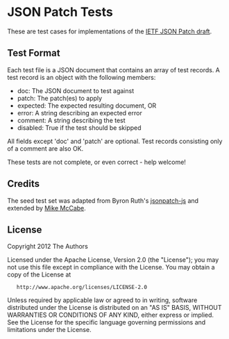 JSON Patch Tests
================

These are test cases for implementations of the [IETF JSON Patch
draft](http://tools.ietf.org/html/draft-ietf-appsawg-json-patch).


Test Format
-----------

Each test file is a JSON document that contains an array of test records. A
test record is an object with the following members:

- doc: The JSON document to test against
- patch: The patch(es) to apply
- expected: The expected resulting document, OR
- error: A string describing an expected error
- comment: A string describing the test
- disabled: True if the test should be skipped

All fields except 'doc' and 'patch' are optional. Test records consisting only
of a comment are also OK.

These tests are not complete, or even correct - help welcome!


Credits
-------

The seed test set was adapted from Byron Ruth's
[jsonpatch-js](https://github.com/bruth/jsonpatch-js/blob/master/test.js) and
extended by [Mike McCabe](https://github.com/mikemccabe).


License
-------

   Copyright 2012 The Authors

   Licensed under the Apache License, Version 2.0 (the "License");
   you may not use this file except in compliance with the License.
   You may obtain a copy of the License at

       http://www.apache.org/licenses/LICENSE-2.0

   Unless required by applicable law or agreed to in writing, software
   distributed under the License is distributed on an "AS IS" BASIS,
   WITHOUT WARRANTIES OR CONDITIONS OF ANY KIND, either express or implied.
   See the License for the specific language governing permissions and
   limitations under the License.